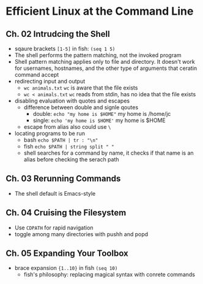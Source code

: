 # Efficient Linux at the Command Line

## Ch. 02 Intrudcing the Shell

- sqaure brackets `[1-5]` in fish: `(seq 1 5)`
- The shell performs the pattern matching, not the invoked program
- Shell pattern matching applies only to file and directory. It doesn't work for usernames, hostnames, and the other type of arguments that ceratin command accept
- redirecting input and output
  - `wc animals.txt` `wc` is aware that the file exists
  - `wc < animals.txt` `wc` reads from stdin, has no idea that the file exists
- disabling evaluation with quotes and escapes
  - difference between double and signle qoutes
    - double: `echo "my home is $HOME"` my home is /home/jc
    - single: `echo 'my home is $HOME'` my home is $HOME
  - escape from alias also could use `\`
- locating programs to be run
  - bash `echo $PATH | tr : "\n"`
  - fish `echo $PATH | string split " "`
  - shell searches for a command by name, it checks if that name is an alias before checking the serach path

## Ch. 03 Rerunning Commands

- The shell default is Emacs-style


## Ch. 04 Cruising the Filesystem

- Use `CDPATH` for rapid navigation
- toggle among many directories with pushh and popd


## Ch. 05 Expanding Your Toolbox

- brace expansion `{1..10}` in fish `(seq 10)`
  - fish's philosophy: replacing magical syntax with conrete commands